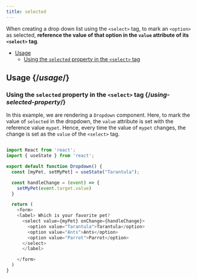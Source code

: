 ```yaml
---
title: selected
---
```


<Intro>

When creating a drop down list using the `<select>` tag, to mark an `<option>` as selected, **reference the value of that option in the `value` attribute of its `<select>` tag**.

</Intro>

- [Usage](#usage)
  - [Using the `selected` property in the `<select>` tag](#using-selected-property)

## Usage {/*usage*/}

### Using the `selected` property in the `<select>` tag {/*using-selected-property*/}

In this example, we are rendering a `Dropdown` component. Here, to mark the value of `selected` in the dropdown, the `value` attribute is set with the reference value `mypet`. Hence, every time the value of `mypet` changes, the change is set as the `value` of the `<select>` tag.

<Sandpack>

``` js App.js

import React from 'react';
import { useState } from 'react';

export default function Dropdown() {
  const [myPet, setMyPet] = useState("Tarantula");

  const handleChange = (event) => {
    setMyPet(event.target.value)
  }

  return (
    <form>
    <label> Which is your favorite pet?
      <select value={myPet} onChange={handleChange}>
        <option value="Tarantula">Tarantula</option>
        <option value="Ants">Ants</option>
        <option value="Parrot">Parrot</option>
      </select>
      </label>

    </form>
  )
}
```

</Sandpack>
